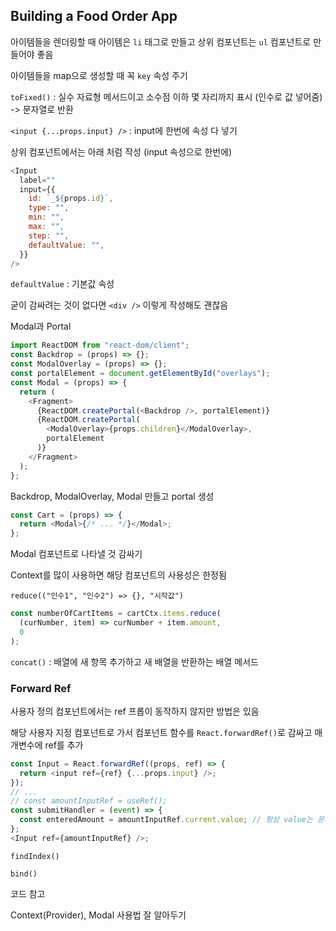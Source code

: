 ## Building a Food Order App

아이템들을 렌더링할 때 아이템은 `li` 태그로 만들고 상위 컴포넌트는 `ul` 컴포넌트로 만들어야 좋음

아이템들을 map으로 생성할 때 꼭 `key` 속성 주기

`toFixed()` : 실수 자료형 메서드이고 소수점 이하 몇 자리까지 표시 (인수로 값 넣어줌) -> 문자열로 반환

`<input {...props.input} />` : input에 한번에 속성 다 넣기

상위 컴포넌트에서는 아래 처럼 작성 (input 속성으로 한번에)

```javascript
<Input
  label=""
  input={{
    id: `_${props.id}`,
    type: "",
    min: "",
    max: "",
    step: "",
    defaultValue: "",
  }}
/>
```

`defaultValue` : 기본값 속성

굳이 감싸려는 것이 없다면 `<div />` 이렇게 작성해도 괜찮음

Modal과 Portal

```javascript
import ReactDOM from "react-dom/client";
const Backdrop = (props) => {};
const ModalOverlay = (props) => {};
const portalElement = document.getElementById("overlays");
const Modal = (props) => {
  return (
    <Fragment>
      {ReactDOM.createPortal(<Backdrop />, portalElement)}
      {ReactDOM.createPortal(
        <ModalOverlay>{props.children}</ModalOverlay>,
        portalElement
      )}
    </Fragment>
  );
};
```

Backdrop, ModalOverlay, Modal 만들고 portal 생성

```javascript
const Cart = (props) => {
  return <Modal>{/* ... */}</Modal>;
};
```

Modal 컴포넌트로 나타낼 것 감싸기

Context를 많이 사용하면 해당 컴포넌트의 사용성은 한정됨

`reduce(("인수1", "인수2") => {}, "시작값")`

```javascript
const numberOfCartItems = cartCtx.items.reduce(
  (curNumber, item) => curNumber + item.amount,
  0
);
```

`concat()` : 배열에 새 항목 추가하고 새 배열을 반환하는 배열 메서드

### Forward Ref

사용자 정의 컴포넌트에서는 ref 프롭이 동작하지 않지만 방법은 있음

해당 사용자 지정 컴포넌트로 가서 컴포넌트 함수를 `React.forwardRef()`로 감싸고 매개변수에 ref를 추가

```javascript
const Input = React.forwardRef((props, ref) => {
  return <input ref={ref} {...props.input} />;
});
// ...
// const amountInputRef = useRef();
const submitHandler = (event) => {
  const enteredAmount = amountInputRef.current.value; // 항상 value는 문자열
};
<Input ref={amountInputRef} />;
```

`findIndex()`

`bind()`

코드 참고

Context(Provider), Modal 사용법 잘 알아두기

